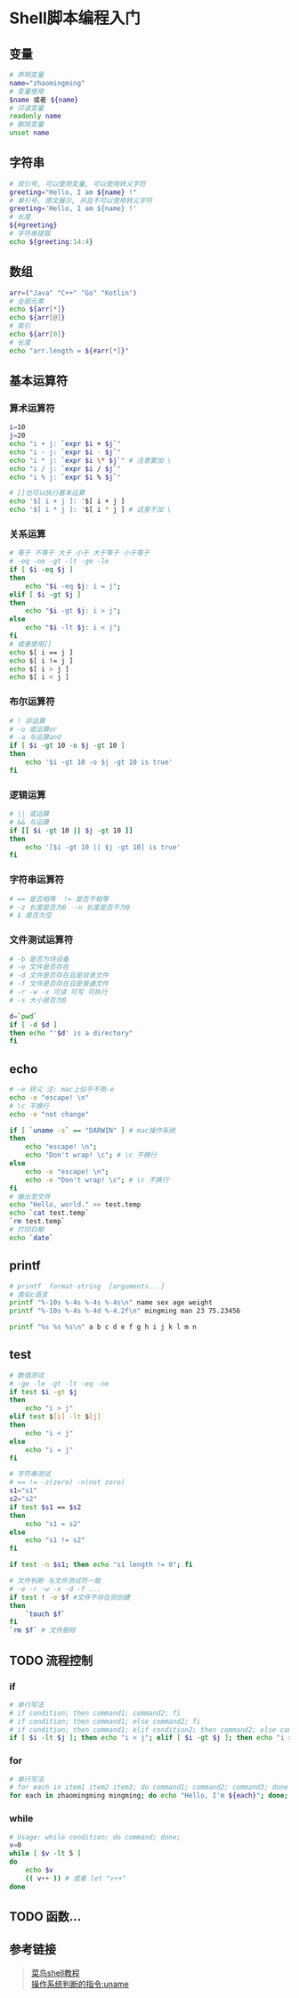 # Shell脚本编程入门

## 变量
```bash
# 声明变量
name="zhaomingming"
# 变量使用
$name 或者 ${name}
# 只读变量
readonly name
# 删除变量
unset name
```

## 字符串
```bash
# 双引号, 可以使用变量, 可以使用转义字符
greeting="Hello, I am ${name} !"
# 单引号, 原文展示, 并且不可以使用转义字符
greeting='Hello, I am ${name} !'
# 长度
${#greeting}
# 字符串提取
echo ${greeting:14:4}
```

## 数组
```bash
arr=("Java" "C++" "Go" "Kotlin")
# 全部元素
echo ${arr[*]}
echo ${arr[@]}
# 索引
echo ${arr[0]}
# 长度
echo "arr.length = ${#arr[*]}"
```

## 基本运算符
### 算术运算符
```bash
i=10
j=20
echo "i + j: `expr $i + $j`"
echo "i - j: `expr $i - $j`"
echo "i * j: `expr $i \* $j`" # 注意要加 \
echo "i / j: `expr $i / $j`"
echo "i % j: `expr $i % $j`"

# []也可以执行基本运算
echo '$[ i + j ]: '$[ i + j ]
echo '$[ i * j ]: '$[ i * j ] # 这里不加 \
```
### 关系运算
```bash
# 等于 不等于 大于 小于 大于等于 小于等于
# -eq -ne -gt -lt -ge -le
if [ $i -eq $j ]
then
    echo "$i -eq $j: i = j";
elif [ $i -gt $j ]
then
    echo "$i -gt $j: i > j";
else
    echo "$i -lt $j: i < j";
fi
# 或者使用[]
echo $[ i == j ]
echo $[ i != j ]
echo $[ i > j ]
echo $[ i < j ]
```
### 布尔运算符
```bash
# ! 非运算
# -o 或运算or
# -a 与运算and
if [ $i -gt 10 -o $j -gt 10 ]
then
    echo '$i -gt 10 -o $j -gt 10 is true'
fi
```
### 逻辑运算
```bash
# || 或运算
# && 与运算
if [[ $i -gt 10 || $j -gt 10 ]]
then
    echo '[$i -gt 10 || $j -gt 10] is true'
fi
```
### 字符串运算符
```bash
# == 是否相等  != 是否不相等
# -z 长度是否为0  -n 长度是否不为0
# $ 是否为空
```
### 文件测试运算符
```bash
# -b 是否为块设备
# -e 文件是否存在
# -d 文件是否存在且是目录文件
# -f 文件是否存在且是普通文件
# -r -w -x 可读 可写 可执行
# -s 大小是否为0

d=`pwd`
if [ -d $d ]
then echo "'$d' is a directory"
fi
```

## echo
```bash
# -e 转义 注: mac上似乎不用-e
echo -e "escape! \n"
# \c 不换行
echo -e "not change"

if [ `uname -s` == "DARWIN" ] # mac操作系统
then
    echo "escape! \n";
    echo "Don't wrap! \c"; # \c 不换行
else
    echo -e "escape! \n";
    echo -e "Don't wrap! \c"; # \c 不换行
fi
# 输出至文件
echo "Hello, world." >> test.temp
echo `cat test.temp`
`rm test.temp`
# 打印日期
echo `date`
```

## printf
```bash
# printf  format-string  [arguments...]
# 类似c语言
printf "%-10s %-4s %-4s %-4s\n" name sex age weight
printf "%-10s %-4s %-4d %-4.2f\n" mingming man 23 75.23456

printf "%s %s %s\n" a b c d e f g h i j k l m n
```

## test
```bash
# 数值测试
# -ge -le -gt -lt -eq -ne
if test $i -gt $j
then
    echo "i > j"
elif test $[i] -lt $[j]
then
    echo "i < j"
else
    echo "i = j"
fi

# 字符串测试
# == != -z(zero) -n(not zoro)
s1="s1"
s2="s2"
if test $s1 == $s2
then
    echo "s1 = s2"
else
    echo "s1 != s2"
fi

if test -n $s1; then echo "s1 length != 0"; fi

# 文件判断 与文件测试符一致
# -e -r -w -x -d -f ...
if test ! -e $f #文件不存在则创建
then 
    `touch $f`
fi
`rm $f` # 文件删除
```

## TODO 流程控制
### if
```bash
# 单行写法
# if condition; then command1; command2; fi
# if condition; then command1; else command2; fi
# if condition; then command1; elif condition2; then command2; else command3; fi
if [ $i -lt $j ]; then echo "i < j"; elif [ $i -gt $j ]; then echo "i > j"; else echo "i = j"; fi
```
### for
```bash
# 单行写法
# for each in item1 item2 item3; do command1; command2; command3; done
for each in zhaomingming mingming; do echo "Hello, I'm ${each}"; done;
```

### while
```bash
# Usage: while condition; do command; done;
v=0
while [ $v -lt 5 ]
do
    echo $v
    (( v++ )) # 或者 let "v++"
done
```

## TODO 函数...


## 参考链接
> [菜鸟shell教程](https://www.runoob.com/linux/linux-shell-echo.html)  
> [操作系统判断的指令:uname](https://gohom.win/2015/06/12/uname-shell/)  